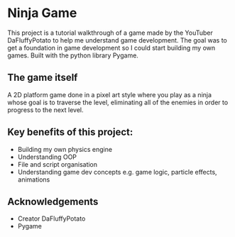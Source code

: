 # Ninja Game

This project is a tutorial walkthrough of a game made by the YouTuber DaFluffyPotato to help me understand game development.  The goal was to get a foundation in game development so I could start building my own games.  Built with the python library Pygame.

## The game itself

A 2D platform game done in a pixel art style where you play as a ninja whose goal is to traverse the level, eliminating all of the enemies in order to progress to the next level.

## Key benefits of this project:
- Building my own physics engine
- Understanding OOP
- File and script organisation
- Understanding game dev concepts e.g. game logic, particle effects, animations

## Acknowledgements
- Creator DaFluffyPotato
- Pygame
